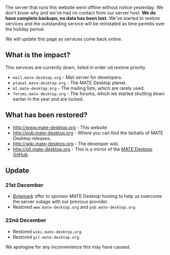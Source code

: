 <!--
.. link:
.. description:
.. tags: Outages
.. date: 2016-12-22 01:00:00
.. title: Server Outage
.. slug: 2016-12-22-server-outage
.. author: Martin Wimpress
-->

The server that runs this website went offline without notice yesterday.
We don't know why and we've had no contact from our server host. **We do
have complete backups, no data has been lost.** We've started to restore
services and the outstanding service will be reinstated as time permits
over the holiday period.

We will update this page as services come back online.

## What is the impact?

This services are currently down, listed in order od restore priority

  * `mail.mate-desktop.org` - Mail server for developers.
  * `planet.mate-desktop.org` - The MATE Desktop planet.
  * `ml.mate-desktop.org` - The mailing lists, which are rarely used.
  * `forums.mate-desktop.org` - The forums, which we started shutting down earlier in the year and are locked.

## What has been restored?

  * <http://www.mate-desktop.org> - This website
  * <http://pub.mate-desktop.org> - Where you can find the tarballs of MATE Desktop releases.
  * <http://wiki.mate-desktop.org> - The developer wiki.
  * <http://git.mate-desktop.org> - This is a mirror of the [MATE Desktop GitHub](https://github.com/mate-desktop).

## Update

### 21st December

  * [Bytemark](https://www.bytemark.co.uk/r/ubuntu-mate/) offer to sponsor MATE Desktop hosting to help us overcome the server outage with our previous provider.
  * Restored `www.mate-desktop.org` and `pub.mate-desktop.org`

### 22nd December

  * Restored `wiki.mate-desktop.org`.
  * Restored `git.mate-desktop.org`. 

We apologise for any inconvenience this may have caused.
